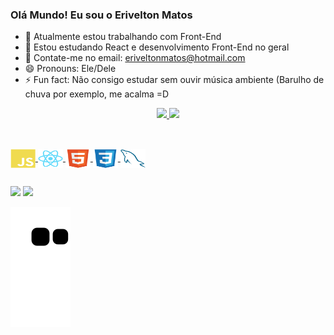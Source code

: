 ### Olá Mundo! Eu sou o Erivelton Matos 
- 🔭 Atualmente estou trabalhando com Front-End 
- 🌱 Estou estudando React e desenvolvimento Front-End no geral 
- 💬 Contate-me no email: eriveltonmatos@hotmail.com 
- 😄 Pronouns: Ele/Dele 
- ⚡ Fun fact: Não consigo estudar sem ouvir música ambiente (Barulho de chuva por exemplo, me acalma =D 
<div align="center"> <a href="https://github.com/EriveltonMatos"> 
<img height="180em" src="https://github-readme-stats.vercel.app/api?username=eriveltonmatos&show_icons=true&theme=chartreuse-dark&include_all_commits=true&count_private=true"/> 
<img height="180em" src="https://github-readme-stats.vercel.app/api/top-langs/?username=eriveltonmatos&layout=compact&langs_count=7&theme=chartreuse-dark"/> 
</div>
  
##
  
<div style="display: inline_block"><br> 
<img align="center" alt="erivelton-Js" height="30" width="40" src="https://raw.githubusercontent.com/devicons/devicon/master/icons/javascript/javascript-plain.svg"> 
<img align="center" alt="erivelton-React" height="30" width="40" src="https://raw.githubusercontent.com/devicons/devicon/master/icons/react/react-original.svg"> 
<img align="center" alt="erivelton-HTML" height="30" width="40" src="https://raw.githubusercontent.com/devicons/devicon/master/icons/html5/html5-original.svg"> 
<img align="center" alt="erivelton-CSS" height="30" width="40" src="https://raw.githubusercontent.com/devicons/devicon/master/icons/css3/css3-original.svg"> 
<img align="center" alt="erivelton-Csharp" height="30" width="40" src="https://raw.githubusercontent.com/devicons/devicon/master/icons/mysql/mysql-original.svg"> 
</div> 

## 
  
<div> <a href = "mailto:eriveltonmatos@hotmail.com">
<img src="https://img.shields.io/badge/Microsoft_Outlook-0078D4?style=for-the-badge&logo=microsoft-outlook&logoColor=white"></a> <a href="https://www.linkedin.com/in/erivelton-matos-5a7587123" target="_blank">
<img src="https://img.shields.io/badge/-LinkedIn-%230077B5?style=for-the-badge&logo=linkedin&logoColor=white" target="_blank"></a> </div> 

![Snake animation](https://github.com/EriveltonMatos/EriveltonMatos/blob/output/github-contribution-grid-snake.svg)
